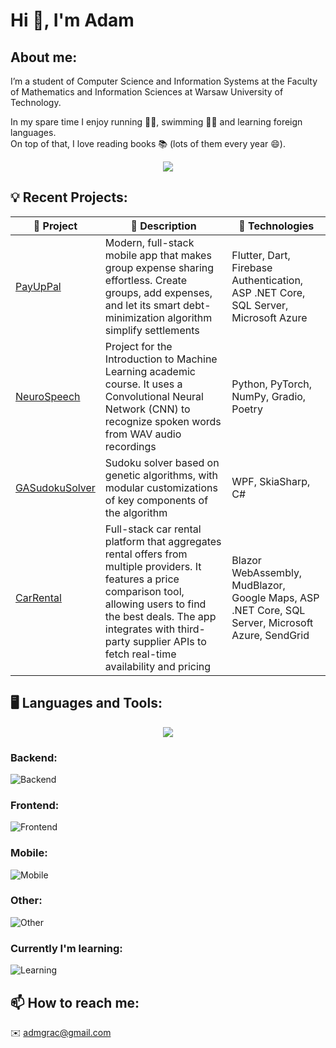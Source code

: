 # Hi 👋, I'm Adam

## About me:
I’m a student of Computer Science and Information Systems at the Faculty of Mathematics and Information Sciences at Warsaw University of Technology.

In my spare time I enjoy running 🏃‍♂️, swimming 🏊‍♂️ and learning foreign languages. \
On top of that, I love reading books 📚 (lots of them every year 😄).

<p align="center">
  <img src="https://github-readme-stats.vercel.app/api?username=adamgracikowski&theme=vue-dark&show_icons=true&hide_border=true&count_private=true" />
</p>

## 💡 Recent Projects:

| 🚀 Project | 📝 Description | 🔧 Technologies |
| ------- | ----------- | ------------ |
| [PayUpPal](https://github.com/adamgracikowski/PayUpPal) | Modern, full-stack mobile app that makes group expense sharing effortless. Create groups, add expenses, and let its smart debt-minimization algorithm simplify settlements | Flutter, Dart, Firebase Authentication, ASP .NET Core, SQL Server, Microsoft Azure |
| [NeuroSpeech](https://github.com/adamgracikowski/NeuroSpeech/tree/main) | Project for the Introduction to Machine Learning academic course. It uses a Convolutional Neural Network (CNN) to recognize spoken words from WAV audio recordings | Python, PyTorch, NumPy, Gradio, Poetry |
| [GASudokuSolver](https://github.com/adamgracikowski/GASudokuSolver) | Sudoku solver based on genetic algorithms, with modular customizations of key components of the algorithm | WPF, SkiaSharp, C# |
| [CarRental](https://github.com/adamgracikowski/CarRental) | Full-stack car rental platform that aggregates rental offers from multiple providers. It features a price comparison tool, allowing users to find the best deals. The app integrates with third-party supplier APIs to fetch real-time availability and pricing | Blazor WebAssembly, MudBlazor, Google Maps, ASP .NET Core, SQL Server, Microsoft Azure, SendGrid |






## 🖥️ Languages and Tools:

<p align="center">
  <img src="https://github-readme-stats.vercel.app/api/top-langs/?username=adamgracikowski&langs_count=8&theme=vue-dark&show_icons=true&hide_border=true&layout=compact" />
</p>

### Backend:

![Backend](https://skills.syvixor.com/api/icons?raius=25&perline=15&i=c,cpp,csharp,python,dotnet,bash,liux,windows,sqlserver,redis,matlab)
<!-- 
<a href="https://skillicons.dev">
  <img src="https://skillicons.dev/icons?i=c,cpp,cs,py,dotnet,bash,linux,r,matlab,redis,mysql,sqlite&perline=6" />
</a>
--->

### Frontend:

![Frontend](https://skills.syvixor.com/api/icons?radius=25&perline=15&i=html,css,typescript,angular,tilwind,figma)
<!-- 
<a href="https://skillicons.dev">
  <img src="https://skillicons.dev/icons?i=html,css,ts,angular,tailwind,figma&perline=10" />
</a>
--->

### Mobile:

![Mobile](https://skills.syvixor.com/api/icons?radius=25&perline=15&i=flutter,dart,firebase,androidstudio)
<!-- 
<a href="https://skillicons.dev">
  <img src="https://skillicons.dev/icons?i=flutter,dart,firebase&perline=10" />
</a>
--->

### Other:

![Other](https://skills.syvixor.com/api/icons?radius=25&perline=15&i=git,github,visualstudio,visualstudioode,azure,postman,raspberrypi)
<!-- 
<a href="https://skillicons.dev">
  <img src="https://skillicons.dev/icons?i=git,github,visualstudio,azure,postman&perline=10" />
</a>
--->

### Currently I'm learning:

![Learning](https://skills.syvixor.com/api/icons?radius=25&perline=15&i=rust,golang,docker)
<!-- 
<a href="https://skillicons.dev">
  <img src="https://skillicons.dev/icons?i=rust,docker&perline=10" />
</a>
--->

## 📫 How to reach me:
✉️  admgrac@gmail.com

<!--
<p align="center">
  <img style="width: 50%" src="readme-banner.gif" alt="README Banner"/>
</p>
-->
